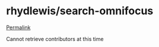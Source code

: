 # rhydlewis/search-omnifocus

[Permalink](https://github.com/rhydlewis/search-omnifocus/blob/86335a0ae86bb69672036d28c640c7f8b0a3d63d/deferred.png)

Cannot retrieve contributors at this time

